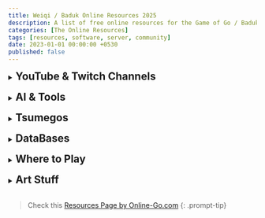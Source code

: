```yaml
---
title: Weiqi / Baduk Online Resources 2025
description: A list of free online resources for the Game of Go / Baduk / Weiqi
categories: [The Online Resources]
tags: [resources, software, server, community]
date: 2023-01-01 00:00:00 +0530
published: false
---
```


<!-- > This page is **Work in Progress** and will be split into multiple pages soon....
{: .prompt-tip} -->

<details>
<summary><h2 style="display: inline;">YouTube & Twitch Channels</h2></summary>
<div markdown="1"><br>

1. Clossius <a href="https://www.youtube.com/user/clossius" target="_blank" rel="nofollow noopener noreferrer">YouTube</a> & <a href="https://www.twitch.tv/clossius" target="_blank" rel="nofollow noopener noreferrer">Twitch</a> - Shawn Ray 4Dan's Lectures
2. <a href="https://www.youtube.com/@simplebaduk/" target="_blank" rel="nofollow noopener noreferrer">Simple Baduk</a> - Simple Lectures
3. <a href="https://www.youtube.com/channel/UCMp-4uv1jfVa0dXkZv3qQYA" target="_blank" rel="nofollow noopener noreferrer">NYIG</a> - New York Institute of
Go
1. <a href="https://www.youtube.com/@BadukScholars" target="_blank" rel="nofollow noopener noreferrer">Baduk Scholars</a> - Massechusetts Go Federation
Lectures
1. <a href="https://www.youtube.com/user/dwyrin" target="_blank" rel="nofollow noopener noreferrer">Dwyrin YouTube</a> / <a href="https://www.twitch.tv/battsgo" target="_blank" rel="nofollow noopener noreferrer">BattsGo Twitch</a> - Josh 7Dan's Lectures
2. <a href="https://www.youtube.com/user/YungusengDojang/" target="_blank" rel="nofollow noopener noreferrer">Yunguseng Dojang</a> - Online Go Academy
3. Daniel ML <a href="https://www.youtube.com/user/danielml01/" target="_blank" rel="nofollow noopener noreferrer">YouTube</a> & <a href="https://www.twitch.tv/danielml001" target="_blank" rel="nofollow noopener noreferrer">Twitch</a>
4. BenKyo <a href="https://www.youtube.com/channel/UCsH0N8Hc4e4AXTnZt8Hg6fQ/" target="_blank" rel="nofollow noopener noreferrer">YouTube</a> & <a href="https://www.twitch.tv/benkyobaduk" target="_blank" rel="nofollow noopener noreferrer">Twitch</a>
5. <a href="https://www.youtube.com/@aigpindia" target="_blank" rel="nofollow noopener noreferrer">AIGP India</a>
6.   <a href="https://www.youtube.com/channel/UCyCA2PZzqsFlQifmSmWqe-w/" target="_blank" rel="nofollow noopener noreferrer">Yoonyoung Kim</a> - 8Dan Pro Player's Lectures
7.   <a href="https://www.youtube.com/channel/UCRJyagla1B5cxIfR4i2LdgA" target="_blank" rel="nofollow noopener noreferrer">Michael Redmond's Go TV</a> -
9Dan Pro Player's Lectures
1.   <a href="https://www.youtube.com/user/nicksibicky" target="_blank" rel="nofollow noopener noreferrer">Nick Sibicky</a>
2.   <a href="https://www.youtube.com/user/USGOWeb" target="_blank" rel="nofollow noopener noreferrer">AGA</a> - American Go Association
3.   <a href="https://www.youtube.com/channel/UCA-ydBDPv0iYxcj5rTWDPDg" target="_blank" rel="nofollow noopener noreferrer">Awesome Baduk</a> - Online School
by Cho Yeonwoo 3Dan Pro and Young Sun Yoon 8Dan Pro
1.   <a href="https://www.youtube.com/@GoMagic" target="_blank" rel="nofollow noopener noreferrer">GoMagic</a> - A Modern Platform to Learn Go
2.   <a href="https://www.youtube.com/@BadukDoctor" target="_blank" rel="nofollow noopener noreferrer">BadukDoctor</a>
3.   <a href="https://www.youtube.com/@baduk_tv" target="_blank" rel="nofollow noopener noreferrer">Baduk TV</a> - Korean Go Channel
4.   <a href="https://www.twitch.tv/telegraphgo" target="_blank" rel="nofollow noopener noreferrer">Telegraph Go</a>
5.   <a href="https://www.twitch.tv/strugglebusgo" target="_blank" rel="nofollow noopener noreferrer">Struggle Bus Go</a>
6.   <a href="https://www.youtube.com/@wuluweiqi/" target="_blank" rel="nofollow noopener noreferrer">WuLu Weiqi</a>
7.   <a href="https://www.youtube.com/@TakumiGoAcademy" target="_blank" rel="nofollow noopener noreferrer">Takumi Go Academy</a>
8.   <a href="https://www.youtube.com/@TritonBaduk" target="_blank" rel="nofollow noopener noreferrer">Triton Baduk</a>
9.   <a href="https://www.youtube.com/c/jianqiuchen/featured" target="_blank" rel="nofollow noopener noreferrer">Jianqiu Chen</a>
10. <a href="https://youtube.com/@londongocentre" target="_blank" rel="nofollow noopener noreferrer">London Go Centre</a>
25. <a href="https://www.youtube.com/@badukmovies" target="_blank" rel="nofollow noopener noreferrer">Baduk Movies</a>
26. <a href="https://www.youtube.com/@Weiqimaster/playlists" target="_blank" rel="nofollow noopener noreferrer">Weiqi Master</a>
27. <a href="https://www.youtube.com/@InGoWeLoved/playlists" target="_blank" rel="nofollow noopener noreferrer">In Go We Loved</a>
28. <a href="https://www.youtube.com/@JimPlaysGo/playlists" target="_blank" rel="nofollow noopener noreferrer">Jim Plays Go</a> - Follow Along with Jim in his Go Journey from a Beginner to SDK.
29. <a href="https://www.youtube.com/@jiajiago" target="_blank" rel="nofollow noopener noreferrer">JiaJiaGo</a> - Hei Jiajia 7Dan Pro Player
30. <a href="https://www.youtube.com/@nihonkiingochannelforovers8076" target="_blank" rel="nofollow noopener noreferrer">Nihon Kiin English Channel</a>
31. <a href="https://www.twitch.tv/directory/category/go-1" target="_blank" rel="nofollow noopener noreferrer">Live Twitch Channels</a>
32. <a href="https://www.youtube.com/@herewegameofgo" target="_blank" rel="nofollow noopener noreferrer">Here We Go</a>
33. <a href="https://youtube.com/@starpointbaduk" target="_blank" rel="nofollow noopener noreferrer">Star Point Baduk</a>
34. <a href="https://www.youtube.com/@gowithfanaro" target="_blank" rel="nofollow noopener noreferrer">Go with Philippe Fanaro</a>

</div>
</details>
<br>
<details>
<summary><h2 style="display: inline;">AI & Tools</h2></summary>
<div markdown="1"><br>

1. <a href="https://online-go.com/learn-to-play-go" target="_blank" rel="nofollow noopener noreferrer">OGS Tools</a> - A bunch of tools inside OGS
2. <a href="https://ai-sensei.com/" target="_blank" rel="nofollow noopener noreferrer">AI Sensei</a> – Review your games with AI according to your level
3. <a href="https://github.com/sanderland/katrain/releases/latest" target="_blank" rel="nofollow noopener noreferrer">Katrain</a> – A Software that uses KataGo AI to train you. I love the teaching games feature.
4. <a href="https://sabaki.yichuanshen.de/" target="_blank" rel="nofollow noopener noreferrer">Sabaki</a> – A SGF Editor where you can also analyze with AI
5. <a href="https://github.com/featurecat/lizzie/releases/latest" target="_blank" rel="nofollow noopener noreferrer">Lizzie</a> – A GUI for LeelaZero AI
6. <a href="https://en.freedownloadmanager.org/Windows-PC/MultiGo-FREE.html" target="_blank" rel="nofollow noopener noreferrer">MultiGo</a> – My favourite SGF Editor.
7. <a href="https://gowrite.net/" target="_blank" rel="nofollow noopener noreferrer">GOWrite</a> – Another nice looking SGF Editor.
8. <a href="https://www.19x19.com/engine/index" target="_blank" rel="nofollow noopener noreferrer">Golaxy</a> - China's popular AI training tool.
9. <a href="https://avavt.github.io/gotstats/" target="_blank" rel="nofollow noopener noreferrer">OGS Stats Tool</a>
10. <a href="https://gobyexample.uk/" target="_blank" rel="nofollow noopener noreferrer">Go By Example</a>
11. <a href="https://gopatterns.uk/" target="_blank" rel="nofollow noopener noreferrer">Go Patterns</a>
12. <a href="https://www.learngo.co.uk/GoTutor/Tutor.php" target="_blank" rel="nofollow noopener noreferrer">Go Tutor</a>
13. <a href="https://play.google.com/store/apps/details?id=pl.happydroid.goess" target="_blank" rel="nofollow noopener noreferrer">Go Dojo Android</a>
14. <a href="https://count.4tc.xyz/" target="_blank" rel="nofollow noopener noreferrer">Counting Practice</a>
15. <a href="https://online-go.com/review/1005264" target="_blank" rel="nofollow noopener noreferrer">Basic Instinct Practice</a> by FireScourge
16. <a href="https://19x19.com/engine/index" target="_blank" rel="nofollow noopener noreferrer">Golaxy Online AI Tool</a> <a href="https://play.google.com/store/apps/details?id=com.golaxy.mobile&hl=en_IN" target="_blank" rel="nofollow noopener noreferrer">Golaxy Android App</a>
17. <a href="https://gome.at/about" target="_blank" rel="nofollow noopener noreferrer">Game Stats Tools & News</a>
18. <a href="https://shawnsgogroup.com/ogs-stats" target="_blank" rel="nofollow noopener noreferrer">OGS Stats Tool by Shawn Ray</a>
19. <a href="https://play.baduk.org/" target="_blank" rel="nofollow noopener noreferrer">Check your rank from this quiz.</a>
20. <a href="https://style.baduk.org/" target="_blank" rel="nofollow noopener noreferrer">Check your play style from this quiz.</a>
21. <a href="https://mirthturtle.com/go" target="_blank" rel="nofollow noopener noreferrer">Shimari Go Platform</a>
22. <a href="https://321go.org/home/" target="_blank" rel="nofollow noopener noreferrer">321Go</a>
23. <a href="https://psalaets.github.io/ogs-move-timing/" target="_blank" rel="nofollow noopener noreferrer">OGS Move Timing Analysis</a>
24. <a href="https://play.google.com/store/apps/details?id=cn.ezandroid.aq.preview" target="_blank" rel="nofollow noopener noreferrer">AhQ Go: AI Analysis for Android</a>
25. <a href="https://play.google.com/store/apps/details?id=cn.ezandroid.aq.clock" target="_blank" rel="nofollow noopener noreferrer">AhQ Timer and score calculator for offline games</a>
26. <a href="https://play.google.com/store/apps/details?id=cn.ezandroid.aq.go.recorder" target="_blank" rel="nofollow noopener noreferrer">AhQ Live game kifu recorder</a>
27. <a href="https://www.crazy-sensei.com/?lang=en&location=kifu_snap" target="_blank" rel="nofollow noopener noreferrer">Kifu Snap</a>
28. <a href="https://play.google.com/store/apps/details?id=net.kir.baduk_ai" target="_blank" rel="nofollow noopener noreferrer">Baduk AI Android</a>

</div>
</details>
<br>
<details>
<summary><h2 style="display: inline;">Tsumegos</h2></summary>
<div markdown="1"><br>

1. <a href="https://tsumego-hero.com/" target="_blank" rel="nofollow noopener noreferrer">Tsumego Hero</a>
2. <a href="https://gomagic.org/go-problems/" target="_blank" rel="nofollow noopener noreferrer">GoMagic Skill Tree</a>
3. Tsumego Pro - <a href="https://play.google.com/store/apps/details?id=net.lrstudios.android.tsumego_workshop&hl=en&gl=US" target="_blank" rel="nofollow noopener noreferrer">Android</a>, <a href="https://apps.apple.com/us/app/tsumego-pro-go-problems/id892041876" target="_blank" rel="nofollow noopener noreferrer">iOS</a>
4. <a href="https://play.google.com/store/apps/details?id=net.gowrite.hactarLite" target="_blank" rel="nofollow noopener noreferrer">Hactar Go Android</a> - Currently inaccessible unless you're beta tester.
5. <a href="https://tsumegodragon.com/home" target="_blank" rel="nofollow noopener noreferrer">Tsumego Dragon by Clossius</a>
6. <a href="https://www.101weiqi.com/">101Weiqi</a> - Use the <a href="https://www.google.com/search?q=101weiqi+localizer&oq=101weiqi+loca&gs_lcrp=EgZjaHJvbWUqCggCEAAYgAQYogQyBggAEEUYOTIKCAEQABiABBiiBDIKCAIQABiABBiiBDIKCAMQABiABBiiBDIGCAQQRRg80gEINTQ3OGowajeoAgCwAgA&sourceid=chrome&ie=UTF-8" target="_blank" rel="nofollow noopener noreferrer"> Browser Extension for Proper Translation</a>
7. <a href="https://tsumego.tasuki.org/" target="_blank" rel="nofollow noopener noreferrer">PDF Tsumego Collection</a>
8. <a href="https://www.u-go.net/classic/" target="_blank" rel="nofollow noopener noreferrer">Classic Tsumegos</a>
9. <a href="https://senseis.xmp.net/?ClassicalGoProblemBooks" target="_blank" rel="nofollow noopener noreferrer">Classical Tsumego Books</a>
10. <a href="https://goproblems.com/" target="_blank" rel="nofollow noopener noreferrer">GO Problems</a>
11. <a href="https://gochild2009.appspot.com/" target="_blank" rel="nofollow noopener noreferrer">Go Child</a>
12. <a href="https://www.weiqiok.com/asp/English.asp" target="_blank" rel="nofollow noopener noreferrer">Weiqi OK</a>
13. <a href="https://realgoproblems.com/" target="_blank" rel="nofollow noopener noreferrer">Real GO Problems</a>
14. <a href="https://neuralnetgoproblems.com/" target="_blank" rel="nofollow noopener noreferrer">Neural-Net GO Problems</a>
15. <a href="https://mygowiki.tiddlyspot.com/" target="_blank" rel="nofollow noopener noreferrer">My Go Wiki</a>

</div>
</details>
<br>
<details>
<summary><h2 style="display: inline;">DataBases</h2></summary>
<div markdown="1"><br>

1. <a href="https://online-go.com/joseki" target="_blank" rel="nofollow noopener noreferrer">OGS Joseki</a>
2. <a href="https://www.josekipedia.com/" target="_blank" rel="nofollow noopener noreferrer">Josekipedia</a>
3. <a href="https://ps.waltheri.net/" target="_blank" rel="nofollow noopener noreferrer">Walthari Pattern Search</a>
4. <a href="https://www.go4go.net/" target="_blank" rel="nofollow noopener noreferrer">Go4Go</a>
5. <a href="https://gokifu.com/" target="_blank" rel="nofollow noopener noreferrer">Go Kifu</a>
6. <a href="https://gobase.org/" target="_blank" rel="nofollow noopener noreferrer">Go Base</a>
7. <a href="https://play.google.com/store/apps/details?id=pl.happydroid.goess&hl=en&gl=US" target="_blank" rel="nofollow noopener noreferrer">Go Dojo</a>
8. <a href="https://fuseki.info/" target="_blank" rel="nofollow noopener noreferrer">Fuseki Study/Analysis</a>: There's also specefic ones for <a href="https://tygem.fuseki.info/" target="_blank" rel="nofollow noopener noreferrer">Tygem</a> & <a href="https://kgs.fuseki.info/" target="_blank" rel="nofollow noopener noreferrer">KGS</a>.
9. <a href="https://www.1200igosharing.blog/en/blog" target="_blank" rel="nofollow noopener noreferrer"> Takumi's Blog</a>
10. <a href="https://tesuji.uk/index1.php" target="_blank" rel="nofollow noopener noreferrer">Tesuji</a>
11. <a href="https://haengma.uk/index1.php" target="_blank" rel="nofollow noopener noreferrer">Haengma</a>
12. <a href="https://letsplaygo.com/" target="_blank" rel="nofollow noopener noreferrer">Lets Play Go</a>
13. <a href="https://gotoeveryone.k2ss.info" target="_blank" rel="nofollow noopener noreferrer">Go to Everyone</a>
14. <a href="https://www.gochess.cn/" target="_blank" rel="nofollow noopener noreferrer">GoChess: Chinese website for Go news and resources.</a>
15. <a href="https://goworld-online.com/GOWContents.htm" target="_blank" rel="nofollow noopener noreferrer">Go World Online: Educational Articles</a>
16. <a href="https://godb.shogidb2.com/en/" target="_blank" rel="nofollow noopener noreferrer">Go DB</a>
17. <a href="https://goratings.org/" target="_blank" rel="nofollow noopener noreferrer">Go Ratings</a>
18. <a href="https://db.u-go.net/" target="_blank" rel="nofollow noopener noreferrer">Go Players DataBase</a>
<!-- 19. <a href="https://www.dropbox.com/scl/fo/55n3y0yblmad9kruj8gk0/ALJB9LS9AaG3_TBhdubljWk?rlkey=tpncnsc8zh285fsjlhshauvgj&st=x0swakor&dl=0" target="_blank" rel="nofollow noopener noreferrer">Collection of Books 1</a>
20. <a href="https://drive.google.com/drive/folders/1hjD17M3D2JHLQv3Cd_-Pga8M7K2AN0Jg?usp=sharing" target="_blank" rel="nofollow noopener noreferrer">Collection of Books 2</a> -->

</div>
</details>
<br>
<details>
<summary><h2 style="display: inline;">Where to Play</h2></summary>
<div markdown="1"><br>

1. <a href="https://online-go.com/" target="_blank" rel="nofollow noopener noreferrer">OGS</a>
2. <a href="https://www.foxwq.com/" target="_blank" rel="nofollow noopener noreferrer">Fox Weiqi</a> - Available for <a href="https://openfoxwq.github.io/" target="_blank" rel="nofollow noopener noreferrer"> Mac, Windows, Linux</a>. No Web Version, and Android one only available in Chinese Language.
3. <a href="https://yikewq.web.app/" target="_blank" rel="nofollow noopener noreferrer">Yike Weiqi English</a> & <a href="https://home.yikeweiqi.com/" target="_blank" rel="nofollow noopener noreferrer">Original Chinese Version</a>
4. <a href="https://badukpop.com">Baduk Pop</a>
5. <a href="https://www.google.com/search?q=the+world+go+baduk+app&oq=the+world+go+baduk+app&gs_lcrp=EgZjaHJvbWUyBggAEEUYOTIHCAEQIRigATIHCAIQIRigATIHCAMQIRigAdIBCDUxNzVqMWo0qAIAsAIB&sourceid=chrome&ie=UTF-8"
    target="_blank" rel="nofollow noopener noreferrer">The World GO</a>
6. <a href="https://baduk.netmarble.net/" target="_blank" rel="nofollow noopener noreferrer">Netmarble Baduk</a>
7. <a href="https://torigo.io/" target="_blank" rel="nofollow noopener noreferrer">Torigo</a> - Borderless Go
8. <a href="https://quantumgo.net/" target="_blank" rel="nofollow noopener noreferrer">QuantumGo</a> - Go but Quantum!!!!
9. <a href="https://govariants.com" target="_blank" rel="nofollow noopener noreferrer">Go Variant Server - play different variations of the game.</a>
10. <a href="https://go.kahv.io/" target="_blank" rel="nofollow noopener noreferrer">Go Variant Server(Outdated)</a>
11. <a href="https://baduk.club/map/" target="_blank" rel="nofollow noopener noreferrer">Offline</a>

</div>
</details>
<br>
<details>
<summary><h2 style="display: inline;">Art Stuff</h2></summary>
<div markdown="1"><br>

1. <a href="https://camille-leveque.com/" target="_blank" rel="nofollow noopener noreferrer">Stoned on the Goban <3</a>
2. <a href="https://emptytriangle.com" target="_blank" rel="nofollow noopener noreferrer">Go Comic : Empty Triangle</a>
3. <a href="https://www.murugandi.com/" target="_blank" rel="nofollow noopener noreferrer">Murugandi</a>
4. <a href="https://www.instagram.com/hugo.maussion/" target="_blank" rel="nofollow noopener noreferrer">Hugo Maussion</a>
5. <a href="https://kalyptane.blogspot.com/" target="_blank" rel="nofollow noopener noreferrer">Kalyptane</a>
6. <a href="https://almostsente.tumblr.com/" target="_blank" rel="nofollow noopener noreferrer">Go Comic : Almost Sente</a>
7. <a href="https://www.facebook.com/kat.artichoke" target="_blank" rel="nofollow noopener noreferrer">Kat Artichoke</a>
8. <a href="https://www.facebook.com/OferZivonyFaces" target="_blank" rel="nofollow noopener noreferrer">Ofer Zivony</a>
9. <a href="https://www.instagram.com/sho_ishinoshita/" target="_blank" rel="nofollow noopener noreferrer">Sho Ishinoshita</a>

</div>
</details>
<br>

> Check this <a href="https://online-go.com/docs/other-go-resources" target="_blank" rel="nofollow noopener noreferrer">Resources Page by Online-Go.com</a>
{: .prompt-tip}
